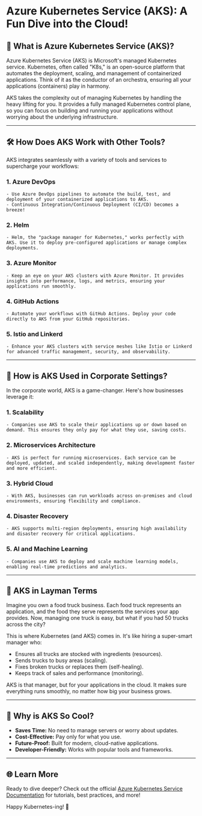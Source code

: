 # Azure Kubernetes Service (AKS): A Fun Dive into the Cloud!

## 🚀 What is Azure Kubernetes Service (AKS)?
Azure Kubernetes Service (AKS) is Microsoft's managed Kubernetes service. Kubernetes, often called "K8s," is an open-source platform that automates the deployment, scaling, and management of containerized applications. Think of it as the conductor of an orchestra, ensuring all your applications (containers) play in harmony.

AKS takes the complexity out of managing Kubernetes by handling the heavy lifting for you. It provides a fully managed Kubernetes control plane, so you can focus on building and running your applications without worrying about the underlying infrastructure.

---

## 🛠️ How Does AKS Work with Other Tools?
AKS integrates seamlessly with a variety of tools and services to supercharge your workflows:

### 1. **Azure DevOps**
    - Use Azure DevOps pipelines to automate the build, test, and deployment of your containerized applications to AKS.
    - Continuous Integration/Continuous Deployment (CI/CD) becomes a breeze!

### 2. **Helm**
    - Helm, the "package manager for Kubernetes," works perfectly with AKS. Use it to deploy pre-configured applications or manage complex deployments.

### 3. **Azure Monitor**
    - Keep an eye on your AKS clusters with Azure Monitor. It provides insights into performance, logs, and metrics, ensuring your applications run smoothly.

### 4. **GitHub Actions**
    - Automate your workflows with GitHub Actions. Deploy your code directly to AKS from your GitHub repositories.

### 5. **Istio and Linkerd**
    - Enhance your AKS clusters with service meshes like Istio or Linkerd for advanced traffic management, security, and observability.

---

## 🏢 How is AKS Used in Corporate Settings?
In the corporate world, AKS is a game-changer. Here's how businesses leverage it:

### 1. **Scalability**
    - Companies use AKS to scale their applications up or down based on demand. This ensures they only pay for what they use, saving costs.

### 2. **Microservices Architecture**
    - AKS is perfect for running microservices. Each service can be deployed, updated, and scaled independently, making development faster and more efficient.

### 3. **Hybrid Cloud**
    - With AKS, businesses can run workloads across on-premises and cloud environments, ensuring flexibility and compliance.

### 4. **Disaster Recovery**
    - AKS supports multi-region deployments, ensuring high availability and disaster recovery for critical applications.

### 5. **AI and Machine Learning**
    - Companies use AKS to deploy and scale machine learning models, enabling real-time predictions and analytics.

---

## 🌟 AKS in Layman Terms
Imagine you own a food truck business. Each food truck represents an application, and the food they serve represents the services your app provides. Now, managing one truck is easy, but what if you had 50 trucks across the city?

This is where Kubernetes (and AKS) comes in. It's like hiring a super-smart manager who:
- Ensures all trucks are stocked with ingredients (resources).
- Sends trucks to busy areas (scaling).
- Fixes broken trucks or replaces them (self-healing).
- Keeps track of sales and performance (monitoring).

AKS is that manager, but for your applications in the cloud. It makes sure everything runs smoothly, no matter how big your business grows.

---

## 🎉 Why is AKS So Cool?
- **Saves Time:** No need to manage servers or worry about updates.
- **Cost-Effective:** Pay only for what you use.
- **Future-Proof:** Built for modern, cloud-native applications.
- **Developer-Friendly:** Works with popular tools and frameworks.

---

## 🌐 Learn More
Ready to dive deeper? Check out the official [Azure Kubernetes Service Documentation](https://learn.microsoft.com/en-us/azure/aks/) for tutorials, best practices, and more!

Happy Kubernetes-ing! 🎉